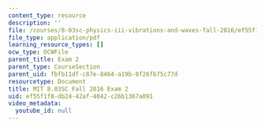 ```yaml
---
content_type: resource
description: ''
file: /courses/8-03sc-physics-iii-vibrations-and-waves-fall-2016/ef55f1f8db2442af4042c26b1367a091_MIT8_03SCF16_Exam2.pdf
file_type: application/pdf
learning_resource_types: []
ocw_type: OCWFile
parent_title: Exam 2
parent_type: CourseSection
parent_uid: fbfb11df-c87e-8464-a19b-8f26fb75c77d
resourcetype: Document
title: MIT 8.03SC Fall 2016 Exam 2
uid: ef55f1f8-db24-42af-4042-c26b1367a091
video_metadata:
  youtube_id: null
---
```

